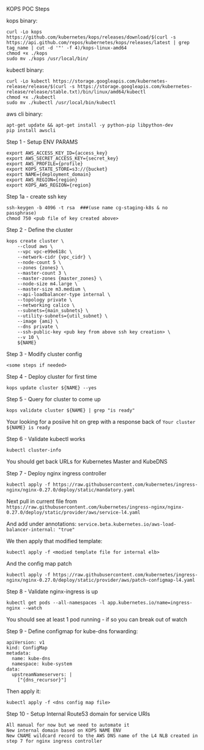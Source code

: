 KOPS POC Steps

kops binary:

```
curl -Lo kops https://github.com/kubernetes/kops/releases/download/$(curl -s https://api.github.com/repos/kubernetes/kops/releases/latest | grep tag_name | cut -d '"' -f 4)/kops-linux-amd64
chmod +x ./kops
sudo mv ./kops /usr/local/bin/
```


kubectl binary:

```
curl -Lo kubectl https://storage.googleapis.com/kubernetes-release/release/$(curl -s https://storage.googleapis.com/kubernetes-release/release/stable.txt)/bin/linux/amd64/kubectl
chmod +x ./kubectl
sudo mv ./kubectl /usr/local/bin/kubectl
```

aws cli binary:

```
apt-get update && apt-get install -y python-pip libpython-dev
pip install awscli
```



Step 1  - Setup ENV PARAMS

```
export AWS_ACCESS_KEY_ID={access_key}
export AWS_SECRET_ACCESS_KEY={secret_key}
export AWS_PROFILE={profile}
export KOPS_STATE_STORE=s3://{bucket}
export NAME={deployment_domain}
export AWS_REGION={region}
export KOPS_AWS_REGION={region}
```

Step 1a - create ssh key

```
ssh-keygen -b 4096 -t rsa  ###(use name cg-staging-k8s & no passphrase)
chmod 750 <pub file of key created above>
```

Step 2 - Define the cluster

```
kops create cluster \
    --cloud aws \
    --vpc vpc-e99e618c \
    --network-cidr {vpc_cidr} \
    --node-count 5 \
    --zones {zones} \
    --master-count 3 \
    --master-zones {master_zones} \
    --node-size m4.large \
    --master-size m3.medium \
    --api-loadbalancer-type internal \
    --topology private \
    --networking calico \
    --subnets={main_subnets} \
    --utility-subnets={util_subnet} \
    --image {ami} \
    --dns private \
    --ssh-public-key <pub key from above ssh key creation> \
    --v 10 \
    ${NAME}
```


Step 3 - Modify cluster config

```
<some steps if needed>
```

Step 4 - Deploy cluster for first time

```
kops update cluster ${NAME} --yes
```

Step 5 - Query for cluster to come up

```
kops validate cluster ${NAME} | grep "is ready"
```

Your looking for a posiive hit on grep with a response back of `Your cluster ${NAME} is ready`

Step 6 - Validate kubectl works

```
kubectl cluster-info
```

You should get back URLs for Kubernetes Master and KubeDNS

Step 7 - Deploy nginx ingress controller

```
kubectl apply -f https://raw.githubusercontent.com/kubernetes/ingress-nginx/nginx-0.27.0/deploy/static/mandatory.yaml
```

Next pull in current file from `https://raw.githubusercontent.com/kubernetes/ingress-nginx/nginx-0.27.0/deploy/static/provider/aws/service-l4.yaml`

And add under annotations: `service.beta.kubernetes.io/aws-load-balancer-internal: "true"`

We then apply that modified template:

```
kubectl apply -f <modied template file for internal elb>
```

And the config map patch

```
kubectl apply -f https://raw.githubusercontent.com/kubernetes/ingress-nginx/nginx-0.27.0/deploy/static/provider/aws/patch-configmap-l4.yaml
```

Step 8 - Validate nginx-ingress is up

```
kubectl get pods --all-namespaces -l app.kubernetes.io/name=ingress-nginx --watch
```

You should see at least 1 pod running - if so you can break out of watch

Step 9 - Define configmap for kube-dns forwarding:

```
apiVersion: v1
kind: ConfigMap
metadata:
  name: kube-dns
  namespace: kube-system
data:
  upstreamNameservers: |
    ["{dns_recursor}"]
```

Then apply it:

```
kubectl apply -f <dns config map file>
```

Step 10 - Setup Internal Route53 domain for service URIs

```
All manual for now but we need to automate it
New internal domain based on KOPS NAME ENV
New CNAME wildcard record to the AWS DNS name of the L4 NLB created in step 7 for nginx ingress controller
```
